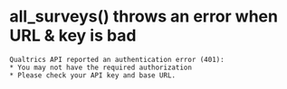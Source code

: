# all_surveys() throws an error when URL & key is bad

    Qualtrics API reported an authentication error (401):
    * You may not have the required authorization
    * Please check your API key and base URL.

